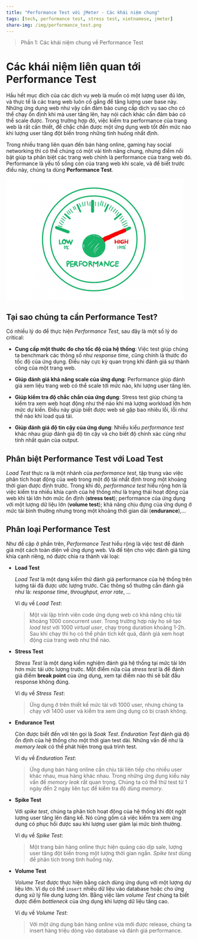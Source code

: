 ```yaml
---
title: "Performance Test với jMeter - Các khái niệm chung"
tags: [tech, performance test, stress test, vietnamese, jmeter]
share-img: /img/performance_test.png
---
```


> Phần 1: Các khái niệm chung về Performance Test

# Các khái niệm liên quan tới Performance Test

Hầu hết mục đích của các dịch vụ web là muốn có một lượng user đủ lớn, và thực tế là các trang web luôn cố gắng để tăng lượng user base này. Những ứng dụng web như vậy cần đảm bảo cung cấp dịch vụ sao cho có thể chạy ổn định khi mà user tăng lên, hay nói cách khác cần đảm bảo có thể scale được. Trong trường hợp đó, việc kiểm tra performance của trang web là rất cần thiết, để chắc chắn được một ứng dụng web tốt đến mức nào khi lượng user tăng đột biến trong những tình huống nhất định.

Trong nhiều trang liên quan đến bán hàng online, gaming hay social networking thì có thể chúng có một vài tính năng chung, nhưng điểm nổi bật giúp ta phân biệt các trang web chính là performance của trang web đó. Performance là yếu tố sống còn của trang web khi scale, và để biết trước điều này, chúng ta dùng **Performance Test**.

![Performance Test](/img/performance_test.png)

## Tại sao chúng ta cần Performance Test?

Có nhiều lý do để thực hiện *Performance Test*, sau đây là một số lý do critical:

* **Cung cấp một thước đo cho tốc độ của hệ thống**: Việc test giúp chúng ta benchmark các thông số như *response time*, cũng chính là thước đo tốc độ của ứng dụng. Điều này cực kỳ quan trọng khi đánh giá sự thành công của một trang web.

* **Giúp đánh giá khả năng scale của ứng dụng**: Performance giúp đánh giá xem liệu trang web có thể scale tới mức nào, khi lượng user tăng lên.

* **Giúp kiểm tra độ chắc chắn của ứng dụng**: Stress test giúp chúng ta kiểm tra xem web hoạt động như thế nào khi mà lượng workload lớn hơn mức dự kiến. Điều này giúp biết được web sẽ gặp bao nhiêu lỗi, lỗi như thế nào khi load quá tải.

* **Giúp đánh giá độ tin cậy của ứng dụng**: Nhiều kiểu *performance test* khác nhau giúp đánh giá độ tin cậy và cho biết độ chính xác cũng như tính nhất quán của output. 

<script async src="//pagead2.googlesyndication.com/pagead/js/adsbygoogle.js"></script>
<ins class="adsbygoogle"
     style="display:block; text-align:center;"
     data-ad-layout="in-article"
     data-ad-format="fluid"
     data-ad-client="ca-pub-2750437710821247"
     data-ad-slot="8905029259"></ins>
<script>
     (adsbygoogle = window.adsbygoogle || []).push({});
</script>

## Phân biệt Performance Test với Load Test

*Load Test* thực ra là một nhánh của *performance test*, tập trung vào việc phân tích hoạt động của web trong một độ tải nhất định trong một khoảng thời gian được định trước. Trong khi đó, *performance test* hiểu rộng hơn là việc kiểm tra nhiều khía cạnh của hệ thống như là trạng thái hoạt động của web khi tải lớn hơn mức ổn định (**stress test**); performance của ứng dụng với một lượng dữ liệu lớn (**volume test**); khả năng chịu đựng của ứng dụng ở mức tải bình thường nhưng trong một khoảng thời gian dài (**endurance**),...

## Phân loại Performance Test

Như đề cập ở phần trên, *Performance Test* hiểu rộng là việc test để đánh giá một cách toàn diện về ứng dụng web. Và để tiện cho việc đánh giá từng khía cạnh riêng, nó được chia ra thành vài loại:

* **Load Test**

  *Load Test* là một dạng kiểm thử đánh giá performance của hệ thống trên lượng tải đã được ước lượng trước. Các thông số thường cần đánh giá như là: *response time*, *throughput*, *error rate*, ...

  Ví dụ về *Load Test*:

  > Một vài lập trình viên code ứng dụng web có khả năng chịu tải khoảng 1000 concurrent user. Trong trường hợp này họ sẽ tạo *load test* với 1000 *virtual user*, chạy trong duration khoảng 1-2h. Sau khi chạy thì họ có thể phân tích kết quả, đánh giá xem hoạt động của trang web như thế nào.

* **Stress Test**

  *Stress Test* là một dạng kiểm nghiệm đánh giá hệ thống tại mức tải lớn hơn mức tải ước lượng trước. Một điểm nữa của *stress test* là để đánh giá điểm **break point** của ứng dụng, xem tại điểm nào thì sẽ bắt đầu response không đúng.

  Ví dụ về *Stress Test*:
  > Ứng dụng ở trên thiết kế mức tải với 1000 user, nhưng chúng ta chạy với 1400 user và kiểm tra xem ứng dụng có bị crash không.

* **Endurance Test**

  Còn được biết đến với tên gọi là *Soak Test*. *Enduration Test* đánh giá độ ổn định của hệ thống cho một thời gian test dài. Những vấn đề như là *memory leak* có thể phát hiện trong quá trình test.

  Ví dụ về *Enduration Test*:
  > Ứng dụng bán hàng online cần chịu tải liên tiếp cho nhiều user khác nhau, mua hàng khác nhau. Trong những ứng dụng kiểu này vấn đề *memory leak* rất quan trọng. Chúng ta có thể thử test từ 1 ngày đến 2 ngày liên tục để kiểm tra độ dùng *memory*.

* **Spike Test**

  Với *spike test*, chúng ta phân tích hoạt động của hệ thống khi đột ngột lượng user tăng lên đáng kể. Nó cũng gồm cả việc kiểm tra xem ứng dụng có phục hồi được sau khi lượng user giảm lại mức bình thường.

  Ví dụ về *Spike Test*:
  > Một trang bán hàng online thực hiện quảng cáo dịp sale, lượng user tăng đột biến trong một lượng thời gian ngắn. *Spike test* dùng để phân tích trong tình huống này.

* **Volume Test**

  *Volume Test* được thực hiện bằng cách dùng ứng dụng với một lượng dự liệu lớn. Ví dụ có thể `insert` nhiều dữ liệu vào database hoặc cho ứng dụng xử lý file dung lượng lớn. Bằng việc làm *volume Test* chúng ta biết được điểm *bottleneck* của ứng dụng khi lượng dữ liệu tăng cao.

  Ví dụ về *Volume Test*:
  > Với một ứng dụng bán hàng online vừa mới được release, chúng ta insert hàng triệu dòng vào database và đánh giá performance.

<script async src="//pagead2.googlesyndication.com/pagead/js/adsbygoogle.js"></script>
<ins class="adsbygoogle"
     style="display:block; text-align:center;"
     data-ad-layout="in-article"
     data-ad-format="fluid"
     data-ad-client="ca-pub-2750437710821247"
     data-ad-slot="8905029259"></ins>
<script>
     (adsbygoogle = window.adsbygoogle || []).push({});
</script>